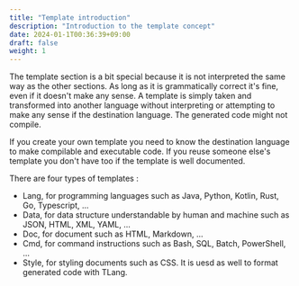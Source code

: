 ```yaml
---
title: "Template introduction"
description: "Introduction to the template concept"
date: 2024-01-1T00:36:39+09:00
draft: false
weight: 1
---
```


The template section is a bit special because it is not interpreted the same way as the other sections. As long as it is grammatically correct it's fine, even if it doesn't make any sense.
A template is simply taken and transformed into another language without interpreting or attempting to make any sense if the destination language. The generated code might not compile.

If you create your own template you need to know the destination language to make compilable and executable code. If you reuse someone else's template you don't have too if the template is well documented.

There are four types of templates :
* Lang, for programming languages such as Java, Python, Kotlin, Rust, Go, Typescript, ... 
* Data, for data structure understandable by human and machine such as JSON, HTML, XML, YAML, ...
* Doc, for document such as HTML, Markdown, ...
* Cmd, for command instructions such as Bash, SQL, Batch, PowerShell, ...
* Style, for styling documents such as CSS. It is uesd as well to format generated code with TLang.
